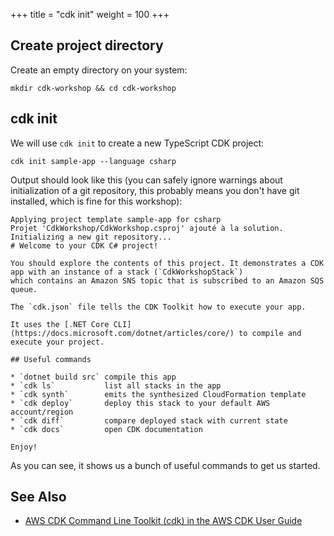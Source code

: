 +++
title = "cdk init"
weight = 100
+++

## Create project directory

Create an empty directory on your system:

```
mkdir cdk-workshop && cd cdk-workshop
```

## cdk init

We will use `cdk init` to create a new TypeScript CDK project:

```
cdk init sample-app --language csharp
```

Output should look like this (you can safely ignore warnings about
initialization of a git repository, this probably means you don't have git
installed, which is fine for this workshop):

```
Applying project template sample-app for csharp
Projet 'CdkWorkshop/CdkWorkshop.csproj' ajouté à la solution.
Initializing a new git repository...
# Welcome to your CDK C# project!

You should explore the contents of this project. It demonstrates a CDK app with an instance of a stack (`CdkWorkshopStack`)
which contains an Amazon SNS topic that is subscribed to an Amazon SQS queue.

The `cdk.json` file tells the CDK Toolkit how to execute your app.

It uses the [.NET Core CLI](https://docs.microsoft.com/dotnet/articles/core/) to compile and execute your project.

## Useful commands

* `dotnet build src` compile this app
* `cdk ls`           list all stacks in the app
* `cdk synth`        emits the synthesized CloudFormation template
* `cdk deploy`       deploy this stack to your default AWS account/region
* `cdk diff`         compare deployed stack with current state
* `cdk docs`         open CDK documentation

Enjoy!

```

As you can see, it shows us a bunch of useful commands to get us started.

## See Also

- [AWS CDK Command Line Toolkit (cdk) in the AWS CDK User Guide](https://docs.aws.amazon.com/CDK/latest/userguide/tools.html)
